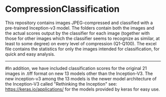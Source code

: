 # CompressionClassification
This repository contains images JPEG-compressed and classified with a pre-trained Inception-v3 model.
The folders contain both the images and the actual scores output by the classifier for each image (together with those for other images which the classifier seems to recognize as similar, at least to some degree) on every level of compression (Q1-Q100).
The excel file contains the statistics for only the images intended for classification, for quick and easy analysis.


----------------------------------------------------------------
#In addition, we have included classification scores for the original 21 images in .tiff format on new 13 models other than the Inception-V3. The new inception-v3 among the 13 models is the newer model architecture of the Inception-V3 called "Rethinking the Inception" see: https://keras.io/applications/ for the models provided by keras for easy use.
